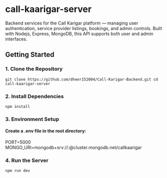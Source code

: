 # call-kaarigar-server
Backend services for the Call Karigar platform — managing user authentication, service provider listings, bookings, and admin controls. Built with Nodejs, Express, MongoDB, this API supports both user and admin interfaces.

## Getting Started

### 1. Clone the Repository
`git clone https://github.com/dheer152004/Call-Karigar-Backend.git
cd call-kaarigar-server`

### 2. Install Dependencies
`npm install`

### 3. Environment Setup
#### Create a .env file in the root directory:
PORT=5000
MONGO_URI=mongodb+srv://<username>:<password>@cluster.mongodb.net/callkaarigar

### 4. Run the Server
`npm run dev`